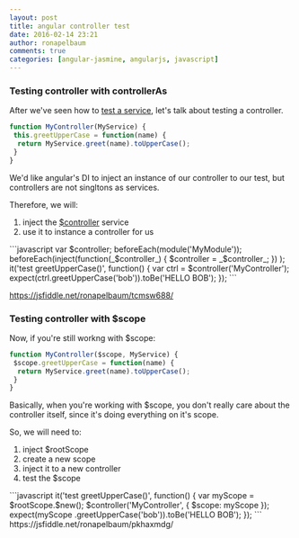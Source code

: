 ```yaml
---
layout: post
title: angular controller test
date: 2016-02-14 23:21
author: ronapelbaum
comments: true
categories: [angular-jasmine, angularjs, javascript]
---
```

<h3>Testing controller with controllerAs</h3>
After we've seen how to <a href="https://ronapelbaum.wordpress.com/2016/02/14/angular-jasmine-test-patterns-1/">test a service</a>, let's talk about testing a controller.

```javascript
function MyController(MyService) {
 this.greetUpperCase = function(name) {
  return MyService.greet(name).toUpperCase();
 }
}
```

We'd like angular's DI to inject an instance of our controller to our test, but controllers are not singltons as services.

Therefore, we will:
<ol>
	<li>inject the <a href="https://docs.angularjs.org/api/ngMock/service/$controller">$controller</a> service</li>
	<li>use it to instance a controller for us</li>
</ol>
```javascript
var $controller;
beforeEach(module('MyModule'));
beforeEach(inject(function(_$controller_) {
    $controller = _$controller_; })
);
it('test greetUpperCase()', function() {
    var ctrl = $controller('MyController');
    expect(ctrl.greetUpperCase('bob')).toBe('HELLO BOB');
});
```

https://jsfiddle.net/ronapelbaum/tcmsw688/
<h3>Testing controller with $scope</h3>
Now, if you're still workng with $scope:

```javascript
function MyController($scope, MyService) {
 $scope.greetUpperCase = function(name) {
  return MyService.greet(name).toUpperCase();
 }
}
```

Basically, when you're working with $scope, you don't really care about the controller itself, since it's doing everything on it's scope.

So, we will need to:
<ol>
	<li>inject $rootScope</li>
	<li>create a new scope</li>
	<li>inject it to a new controller</li>
	<li>test the $scope</li>
</ol>
```javascript
it('test greetUpperCase()', function() {
 var myScope = $rootScope.$new();
 $controller('MyController', {
  $scope: myScope
 });
 expect(myScope .greetUpperCase('bob')).toBe('HELLO BOB');
});
```
https://jsfiddle.net/ronapelbaum/pkhaxmdg/
